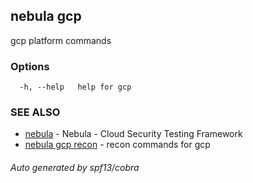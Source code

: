 ## nebula gcp

gcp platform commands

### Options

```
  -h, --help   help for gcp
```

### SEE ALSO

* [nebula](nebula.md)	 - Nebula - Cloud Security Testing Framework
* [nebula gcp recon](nebula_gcp_recon.md)	 - recon commands for gcp

###### Auto generated by spf13/cobra
